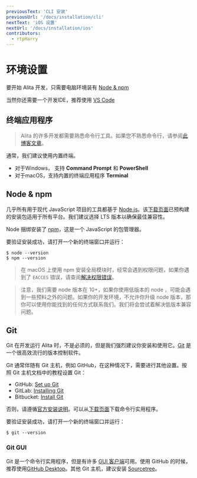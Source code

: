 ```yaml
---
previousText: 'CLI 安装'
previousUrl: '/docs/installation/cli'
nextText: 'iOS 设置'
nextUrl: '/docs/installation/ios'
contributors:
  - rtpHarry
---
```


# 环境设置

要开始 Alita 开发，只需要电脑环境装有 [Node & npm](#node-npm)

当然你还需要一个开发IDE，推荐使用 [VS Code](https://code.visualstudio.com/)

## 终端应用程序

> Alita 的许多开发都需要熟悉命令行工具。如果您不熟悉命令行，请参阅[此博客文章](https://ionicframework.com/blog/new-to-the-command-line/)。

通常，我们建议使用内置终端。

* 对于Windows， 支持 **Command Prompt** 和 **PowerShell**
* 对于macOS，支持内置的终端应用程序 **Terminal**

## Node & npm

几乎所有用于现代 JavaScript 项目的工具都基于 [Node.js](/docs/faq/glossary#node)。该[下载页面](https://nodejs.org/en/download/)已预构建的安装包适用于所有平台。我们建议选择 LTS 版本以确保最佳兼容性。

Node 捆绑安装了 [npm](/docs/faq/glossary#npm)，这是一个 JavaScript 的包管理器。

要验证安装成功，请打开一个新的终端窗口并运行：

```shell
$ node --version
$ npm --version
```

> 在 macOS 上使用 npm 安装全局模块时，经常会遇到权限问题，如果你遇到了 `EACCES` 错误，请查阅[解决权限错误](/docs/faq/tips#resolving-permission-errors)。

> 注意，我们需要 node 版本在 10+，如果你使用低版本的 node ，可能会遇到一些预料之外的问题。如果你的开发环境，不允许你升级 node 版本，那你可以使用你能找到的任何方式联系我们。我们将会尝试着解决低版本兼容问题。

## Git

Git 在开发运行 Alita 时，不是必须的，但是我们强烈建议你安装和使用它。[Git](/docs/faq/glossary#git) 是一个很高效流行的版本控制软件。

Git 通常伴随有 Git 主机，例如 GitHub，在这种情况下，需要进行其他设置。按照 Git 主机文档中的教程设置 Git：

* GitHub: [Set up Git](https://help.github.com/en/articles/set-up-git)
* GitLab: [Installing Git](https://docs.gitlab.com/ee/topics/git/how_to_install_git)
* Bitbucket: [Install Git](https://www.atlassian.com/git/tutorials/install-git)

否则，请遵循[官方安装说明](https://git-scm.com/book/en/v2/Getting-Started-Installing-Git)。可以从[下载页面](https://git-scm.com/downloads)下载命令行实用程序。

要验证安装成功，请打开一个新的终端窗口并运行：

```shell
$ git --version
```

### Git GUI

Git 是一个命令行实用程序，但是有许多 [GUI 客户端](https://git-scm.com/downloads/guis/)可用。使用 GitHub 的时候，推荐使用[GitHub Desktop](https://desktop.github.com/)。其他 Git 主机，建议安装 [Sourcetree](https://www.sourcetreeapp.com/)。
